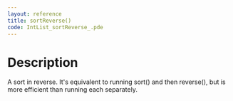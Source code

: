 ```yaml
---
layout: reference
title: sortReverse()
code: IntList_sortReverse_.pde
---
```


# Description

A sort in reverse. It's equivalent to running sort() and then 
reverse(), but is more efficient than running each separately.

